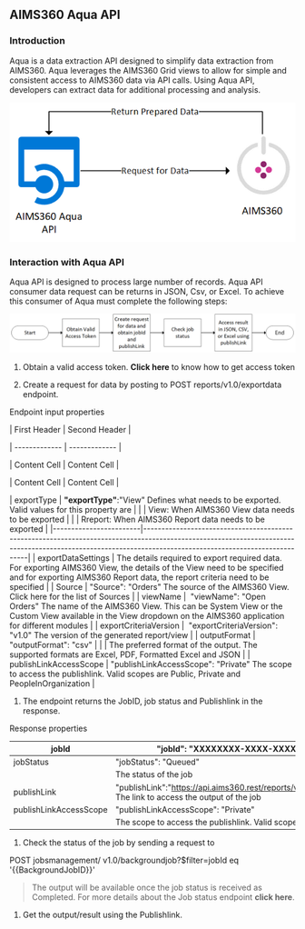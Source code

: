 AIMS360 Aqua API
----------------

### Introduction

Aqua is a data extraction API designed to simplify data extraction from AIMS360.
Aqua leverages the AIMS360 Grid views to allow for simple and consistent access
to AIMS360 data via API calls. Using Aqua API, developers can extract data for
additional processing and analysis.

![](media/20d78213d0af9ca6f565d23a3494d39d.png)

### Interaction with Aqua API

Aqua API is designed to process large number of records. Aqua API consumer data
request can be returns in JSON, Csv, or Excel. To achieve this consumer of Aqua
must complete the following steps:

![](media/f104067fe9e7d2e5db9593a201c0528c.png)

1.  Obtain a valid access token. **Click here** to know how to get access token

2.  Create a request for data by posting to POST reports/v1.0/exportdata
    endpoint.

Endpoint input properties

\| First Header \| Second Header \|

\| ------------- \| ------------- \|

\| Content Cell \| Content Cell \|

\| Content Cell \| Content Cell \|

\| exportType \| **"**exportType**"**:"View" Defines what needs to be exported.
Valid values for this property are \| \| \| View: When AIMS360 View data needs
to be exported \| \| \| Rreport: When AIMS360 Report data needs to be exported
\|
\|------------------------\|----------------------------------------------------------------------------------------------------------------------------------------------------------------------------------------------------------\|
\| exportDataSettings \| The details required to export required data. For
exporting AIMS360 View, the details of the View need to be specified and for
exporting AIMS360 Report data, the report criteria need to be specified \| \|
Source \| "Source": "Orders" The source of the AIMS360 View. Click here for the
list of Sources \| \| viewName \|  "viewName": "Open Orders" The name of the
AIMS360 View. This can be System View or the Custom View available in the View
dropdown on the AIMS360 application for different modules \| \|
exportCriteriaVersion \|  "exportCriteriaVersion": "v1.0" The version of the
generated report/view \| \| outputFormat \| "outputFormat": "csv" \| \| \| The
preferred format of the output. The supported formats are Excel, PDF, Formatted
Excel and JSON \| \| publishLinkAccessScope \| "publishLinkAccessScope":
"Private" The scope to access the publishlink. Valid scopes are Public, Private
and PeopleInOrganization \|

1.  The endpoint returns the JobID, job status and Publishlink in the response.

Response properties

| jobId                  | "jobId": "XXXXXXXX-XXXX-XXXX-XXXX-XXXXXXXXXXXX" The ID of the job created to serve the request                                                               |
|------------------------|--------------------------------------------------------------------------------------------------------------------------------------------------------------|
| jobStatus              | "jobStatus": "Queued"                                                                                                                                        |
|                        | The status of the job                                                                                                                                        |
| publishLink            | "publishLink":"https://api.aims360.rest/reports/v1.0/publishlink/XXXXXXXXXXXXXXXXXXXXXXXX/XXXXXXXXXXXXXXXXXXXXXXXX" The link to access the output of the job |
| publishLinkAccessScope | "publishLinkAccessScope": "Private"                                                                                                                          |
|                        | The scope to access the publishlink. Valid scopes are Public, Private and PeopleInOrganization                                                               |

1.  Check the status of the job by sending a request to

POST jobsmanagement/ v1.0/backgroundjob?\$filter=jobId eq '{{BackgroundJobID}}'

>   The output will be available once the job status is received as Completed.
>   For more details about the Job status endpoint **click here**.

1.  Get the output/result using the Publishlink.
